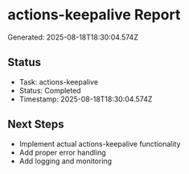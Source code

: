 # actions-keepalive Report

Generated: 2025-08-18T18:30:04.574Z

## Status
- Task: actions-keepalive
- Status: Completed
- Timestamp: 2025-08-18T18:30:04.574Z

## Next Steps
- Implement actual actions-keepalive functionality
- Add proper error handling
- Add logging and monitoring
